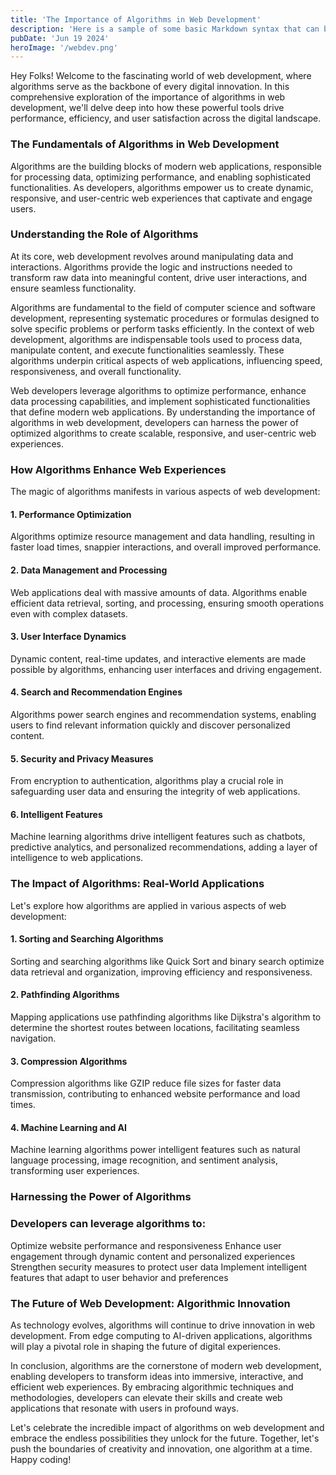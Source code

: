 ```yaml
---
title: 'The Importance of Algorithms in Web Development'
description: 'Here is a sample of some basic Markdown syntax that can be used when writing Markdown content in Astro.'
pubDate: 'Jun 19 2024'
heroImage: '/webdev.png'
---
```


Hey Folks! Welcome to the fascinating world of web development, where algorithms serve as the backbone of every digital innovation. In this comprehensive exploration of the importance of algorithms in web development, we'll delve deep into how these powerful tools drive performance, efficiency, and user satisfaction across the digital landscape.

### The Fundamentals of Algorithms in Web Development

Algorithms are the building blocks of modern web applications, responsible for processing data, optimizing performance, and enabling sophisticated functionalities. As developers, algorithms empower us to create dynamic, responsive, and user-centric web experiences that captivate and engage users.

### Understanding the Role of Algorithms

At its core, web development revolves around manipulating data and interactions. Algorithms provide the logic and instructions needed to transform raw data into meaningful content, drive user interactions, and ensure seamless functionality.

Algorithms are fundamental to the field of computer science and software development, representing systematic procedures or formulas designed to solve specific problems or perform tasks efficiently. In the context of web development, algorithms are indispensable tools used to process data, manipulate content, and execute functionalities seamlessly. These algorithms underpin critical aspects of web applications, influencing speed, responsiveness, and overall functionality.

Web developers leverage algorithms to optimize performance, enhance data processing capabilities, and implement sophisticated functionalities that define modern web applications. By understanding the importance of algorithms in web development, developers can harness the power of optimized algorithms to create scalable, responsive, and user-centric web experiences.


### How Algorithms Enhance Web Experiences

The magic of algorithms manifests in various aspects of web development:

#### 1. Performance Optimization

Algorithms optimize resource management and data handling, resulting in faster load times, snappier interactions, and overall improved performance.

#### 2. Data Management and Processing

Web applications deal with massive amounts of data. Algorithms enable efficient data retrieval, sorting, and processing, ensuring smooth operations even with complex datasets.

#### 3. User Interface Dynamics

Dynamic content, real-time updates, and interactive elements are made possible by algorithms, enhancing user interfaces and driving engagement.

#### 4. Search and Recommendation Engines

Algorithms power search engines and recommendation systems, enabling users to find relevant information quickly and discover personalized content.

#### 5. Security and Privacy Measures

From encryption to authentication, algorithms play a crucial role in safeguarding user data and ensuring the integrity of web applications.

#### 6. Intelligent Features

Machine learning algorithms drive intelligent features such as chatbots, predictive analytics, and personalized recommendations, adding a layer of intelligence to web applications.

### The Impact of Algorithms: Real-World Applications

Let's explore how algorithms are applied in various aspects of web development:

#### 1. Sorting and Searching Algorithms

Sorting and searching algorithms like Quick Sort and binary search optimize data retrieval and organization, improving efficiency and responsiveness.

#### 2. Pathfinding Algorithms

Mapping applications use pathfinding algorithms like Dijkstra's algorithm to determine the shortest routes between locations, facilitating seamless navigation.

#### 3. Compression Algorithms

Compression algorithms like GZIP reduce file sizes for faster data transmission, contributing to enhanced website performance and load times.

#### 4. Machine Learning and AI

Machine learning algorithms power intelligent features such as natural language processing, image recognition, and sentiment analysis, transforming user experiences.


### Harnessing the Power of Algorithms

### Developers can leverage algorithms to:

Optimize website performance and responsiveness
Enhance user engagement through dynamic content and personalized experiences
Strengthen security measures to protect user data
Implement intelligent features that adapt to user behavior and preferences



### The Future of Web Development: Algorithmic Innovation

As technology evolves, algorithms will continue to drive innovation in web development. From edge computing to AI-driven applications, algorithms will play a pivotal role in shaping the future of digital experiences.

In conclusion, algorithms are the cornerstone of modern web development, enabling developers to transform ideas into immersive, interactive, and efficient web experiences. By embracing algorithmic techniques and methodologies, developers can elevate their skills and create web applications that resonate with users in profound ways.

Let's celebrate the incredible impact of algorithms on web development and embrace the endless possibilities they unlock for the future. Together, let's push the boundaries of creativity and innovation, one algorithm at a time. Happy coding!